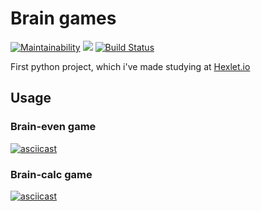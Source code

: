 # Brain games
[![Maintainability](https://api.codeclimate.com/v1/badges/aeb2921654f9ed84587a/maintainability)](https://codeclimate.com/github/isakovairat/python-project-lvl1/maintainability)
<a href="https://codeclimate.com/github/isakovairat/python-project-lvl1/test_coverage"><img src="https://api.codeclimate.com/v1/badges/aeb2921654f9ed84587a/test_coverage" /></a>
[![Build Status](https://travis-ci.org/isakovairat/python-project-lvl1.svg?branch=master)](https://travis-ci.org/isakovairat/python-project-lvl1)

First python project, which i've made studying at [Hexlet.io][hexlet]

## Usage

### Brain-even game


[![asciicast](https://asciinema.org/a/UywSgKUURgTdpCIPpauvABGjM.svg)](https://asciinema.org/a/UywSgKUURgTdpCIPpauvABGjM)

### Brain-calc game
[![asciicast](https://asciinema.org/a/XkAbAVIF1hTiJcFrYyZz372bR.svg)](https://asciinema.org/a/XkAbAVIF1hTiJcFrYyZz372bR)

[hexlet]: hexlet.io
